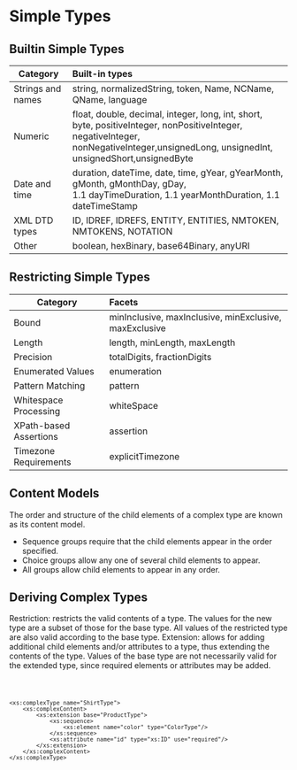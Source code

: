 # Simple Types
## Builtin Simple Types

| Category          | Built-in types                                                                                                                                                                                        |
|-------------------|:------------------------------------------------------------------------------------------------------------------------------------------------------------------------------------------------------|
| Strings and names | string, normalizedString, token, Name, NCName, QName, language                                                                                                                                        |
| Numeric           | float, double, decimal, integer, long, int, short, byte, positiveInteger, nonPositiveInteger,<br> negativeInteger, nonNegativeInteger,unsignedLong, unsignedInt, unsignedShort,unsignedByte           |
| Date and time     | duration, dateTime, date, time, gYear, gYearMonth, gMonth, gMonthDay, gDay,<br> 1.1 dayTimeDuration, 1.1 yearMonthDuration, 1.1 dateTimeStamp                                                         |
| XML DTD types     | ID, IDREF, IDREFS, ENTITY, ENTITIES, NMTOKEN, NMTOKENS, NOTATION                                                                                                                                      |
| Other             | boolean, hexBinary, base64Binary, anyURI                                                                                                                                                              |

## Restricting Simple Types

| Category               | Facets                                                                |
|------------------------|:----------------------------------------------------------------------|
| Bound                  | minInclusive, maxInclusive, minExclusive, maxExclusive                |
| Length                 | length, minLength, maxLength                                          |
| Precision              | totalDigits, fractionDigits                                           |
| Enumerated Values      | enumeration                                                           |
| Pattern Matching       | pattern                                                               |
| Whitespace Processing  | whiteSpace                                                            |
| XPath-based Assertions | assertion                                                             |
| Timezone Requirements  | explicitTimezone                                                      |

## Content Models

The order and structure of the child elements of a complex type are known as its content model.
- Sequence groups require that the child elements appear in the
order specified.
- Choice groups allow any one of several child elements to appear.
- All groups allow child elements to appear in any order.
 
## Deriving Complex Types

Restriction: restricts the valid contents of a type. The values for the new type are a subset of those for the base type. All values of the restricted type are also valid according to the base type.
Extension: allows for adding additional child elements and/or attributes to a type, thus extending the contents of the type. Values of the base type are not necessarily valid for the extended type, since required elements or attributes may be added.

<code>

    <xs:complexType name="ShirtType">
        <xs:complexContent>
            <xs:extension base="ProductType">
                <xs:sequence>
                    <xs:element name="color" type="ColorType"/>
                </xs:sequence>
                <xs:attribute name="id" type="xs:ID" use="required"/>
            </xs:extension>
        </xs:complexContent>
    </xs:complexType>

</code>